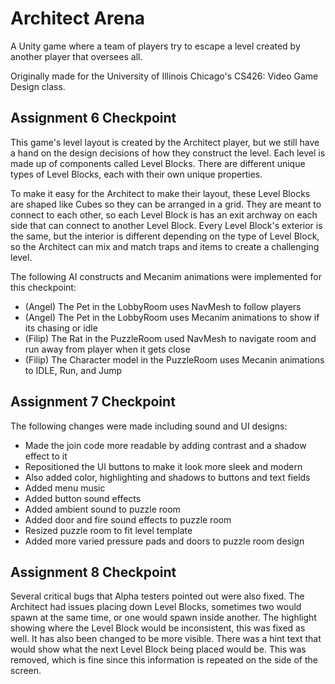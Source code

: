 # Architect Arena

A Unity game where a team of players try to escape a level created by another player that oversees all.

Originally made for the University of Illinois Chicago's CS426: Video Game Design class.

## Assignment 6 Checkpoint

This game's level layout is created by the Architect player, but we still have a hand on the design decisions of how they construct the level. Each level is made up of components called Level Blocks. There are different unique types of Level Blocks, each with their own unique properties.

To make it easy for the Architect to make their layout, these Level Blocks are shaped like Cubes so they can be arranged in a grid. They are meant to connect to each other, so each Level Block is has an exit archway on each side that can connect to another Level Block. Every Level Block's exterior is the same, but the interior is different depending on the type of Level Block, so the Architect can mix and match traps and items to create a challenging level.

The following AI constructs and Mecanim animations were implemented for this checkpoint:

- (Angel) The Pet in the LobbyRoom uses NavMesh to follow players
- (Angel) The Pet in the LobbyRoom uses Mecanim animations to show if its chasing or idle
- (Filip) The Rat in the PuzzleRoom used NavMesh to navigate room and run away from player when it gets close
- (Filip) The Character model in the PuzzleRoom uses Mecanin animations to IDLE, Run, and Jump

## Assignment 7 Checkpoint

The following changes were made including sound and UI designs:

- Made the join code more readable by adding contrast and a shadow effect to it
- Repositioned the UI buttons to make it look more sleek and modern
- Also added color, highlighting and shadows to buttons and text fields
- Added menu music
- Added button sound effects
- Added ambient sound to puzzle room
- Added door and fire sound effects to puzzle room
- Resized puzzle room to fit level template
- Added more varied pressure pads and doors to puzzle room design

## Assignment 8 Checkpoint

Several critical bugs that Alpha testers pointed out were also fixed.
The Architect had issues placing down Level Blocks, sometimes two would spawn at the same time, or one would spawn inside another.
The highlight showing where the Level Block would be inconsistent, this was fixed as well. It has also been changed to be more visible.
There was a hint text that would show what the next Level Block being placed would be.
This was removed, which is fine since this information is repeated on the side of the screen.

